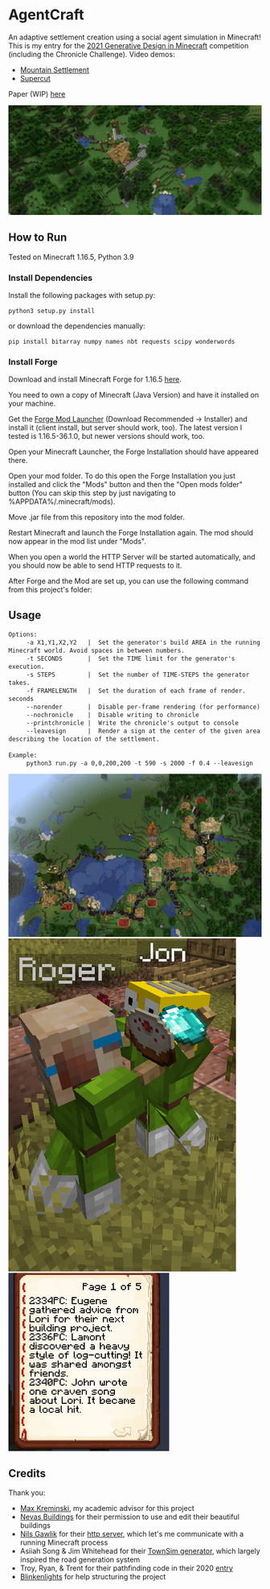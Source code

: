 # AgentCraft
An adaptive settlement creation using a social agent simulation in Minecraft! This is my entry for the [2021 Generative Design in Minecraft](https://gendesignmc.wikidot.com/wiki:settlement-generation-competition) competition (including the Chronicle Challenge). 
Video demos:  
+ [Mountain Settlement](https://www.youtube.com/watch?v=Gc5h54Bus_k)  
+ [Supercut](https://youtu.be/DGLiWOxWLig)  

Paper (WIP) [here](https://aith.github.io/assets/pdf/AgentCraft__EXAG_2021__.draft1.pdf)

![Timelapse gif](img/demo.gif)

## How to Run
Tested on Minecraft 1.16.5, Python 3.9

### Install Dependencies
Install the following packages with setup.py:
```
python3 setup.py install
```
or download the dependencies manually:
```
pip install bitarray numpy names nbt requests scipy wonderwords
```

### Install Forge
Download and install Minecraft Forge for 1.16.5 [here](https://files.minecraftforge.net/).  

You need to own a copy of Minecraft (Java Version) and have it installed on your machine.

Get the [Forge Mod Launcher](https://files.minecraftforge.net/net/minecraftforge/forge/) (Download Recommended -> Installer) and install it (client install, but server should work, too). The latest version I tested is 1.16.5-36.1.0, but newer versions should work, too.

Open your Minecraft Launcher, the Forge Installation should have appeared there.

Open your mod folder. To do this open the Forge Installation you just installed and click the "Mods" button and then the "Open mods folder" button (You can skip this step by just navigating to %APPDATA%/.minecraft/mods).

Move .jar file from this repository into the mod folder.

Restart Minecraft and launch the Forge Installation again. The mod should now appear in the mod list under "Mods".

When you open a world the HTTP Server will be started automatically, and you should now be able to send HTTP requests to it.  

After Forge and the Mod are set up, you can use the following command from this project's folder:  

## Usage
```
Options:
     -a X1,Y1,X2,Y2   |  Set the generator's build AREA in the running Minecraft world. Avoid spaces in between numbers.
     -t SECONDS       |  Set the TIME limit for the generator's execution. 
     -s STEPS         |  Set the number of TIME-STEPS the generator takes. 
     -f FRAMELENGTH   |  Set the duration of each frame of render.  seconds
     --norender       |  Disable per-frame rendering (for performance) 
     --nochronicle    |  Disable writing to chronicle
     --printchronicle |  Write the chronicle's output to console
     --leavesign      |  Render a sign at the center of the given area describing the location of the settlement.

Example:
     python3 run.py -a 0,0,200,200 -t 590 -s 2000 -f 0.4 --leavesign
 ```

![overhead pic](img/roads1.png)
![agents pic](img/agents_friendly.png)
![chronicle pic](img/chronicle_page_1.png)

## Credits
Thank you:
+ [Max Kreminski](https://github.com/mkremins), my academic advisor for this project
+ [Nevas Buildings](https://www.youtube.com/c/NevasBuildings/videos) for their permission to use and edit their beautiful buildings
+ [Nils Gawlik](https://github.com/nilsgawlik) for their [http server](https://github.com/nilsgawlik/gdmc_http_interface), which let's me communicate with a running Minecraft process
+ Asiiah Song & Jim Whitehead for their [TownSim generator](https://github.com/AugmentedDesignLab/town-sim-py), which largely inspired the road generation system
+ Troy, Ryan, & Trent for their pathfinding code in their 2020 [entry](https://gendesignmc.wikidot.com/wiki:2020-settlement-generation-competition)
+ [Blinkenlights](https://github.com/Flashing-Blinkenlights) for help structuring the project
